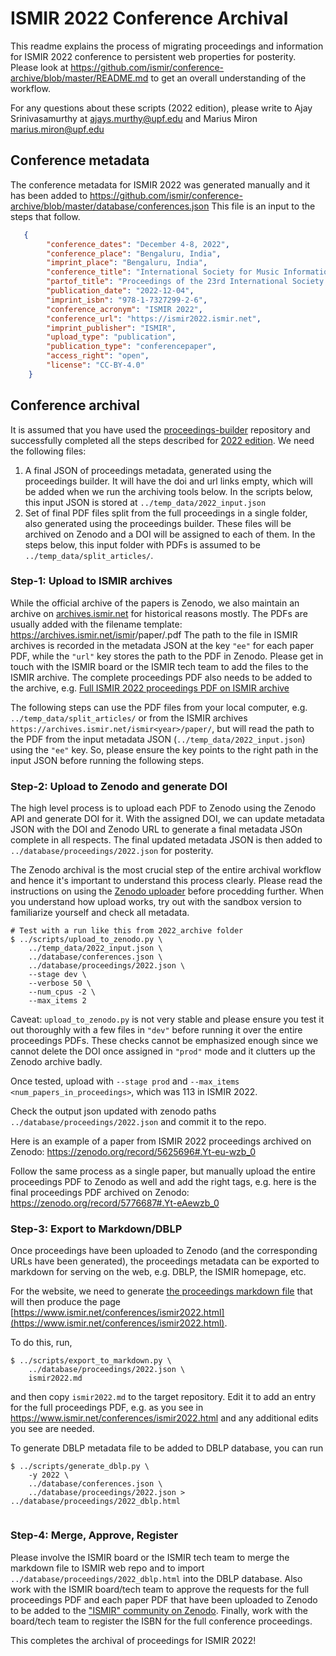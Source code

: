# ISMIR 2022 Conference Archival

This readme explains the process of migrating proceedings and information for ISMIR 2022 conference to persistent web properties for posterity. Please look at https://github.com/ismir/conference-archive/blob/master/README.md to get an overall understanding of the workflow. 

For any questions about these scripts (2022 edition), please write to Ajay Srinivasamurthy at [ajays.murthy@upf.edu](mailto:ajays.murthy@upf.edu) and Marius Miron [marius.miron@upf.edu](mailto:marius.miron@upf.edu)

## Conference metadata
The conference metadata for ISMIR 2022 was generated manually and it has been added to https://github.com/ismir/conference-archive/blob/master/database/conferences.json This file is an input to the steps that follow. 

```json
   {
        "conference_dates": "December 4-8, 2022",
        "conference_place": "Bengaluru, India",
        "imprint_place": "Bengaluru, India",
        "conference_title": "International Society for Music Information Retrieval Conference",
        "partof_title": "Proceedings of the 23rd International Society for Music Information Retrieval Conference",
        "publication_date": "2022-12-04",
        "imprint_isbn": "978-1-7327299-2-6",
        "conference_acronym": "ISMIR 2022",
        "conference_url": "https://ismir2022.ismir.net",
        "imprint_publisher": "ISMIR",
        "upload_type": "publication",
        "publication_type": "conferencepaper",
        "access_right": "open",
        "license": "CC-BY-4.0"
    }
```

## Conference archival
It is assumed that you have used the [proceedings-builder](https://github.com/ismir/proceedings-builder) repository and successfully completed all the steps described for [2022 edition](https://github.com/ismir/proceedings-builder/blob/master/2022_scripts/README.md). We need the following files: 
1. A final JSON of proceedings metadata, generated using the proceedings builder. It will have the doi and url links empty, which will be added when we run the archiving tools below. In the scripts below, this input JSON is stored at `../temp_data/2022_input.json`
2. Set of final PDF files split from the full proceedings in a single folder, also generated using the proceedings builder. These files will be archived on Zenodo and a DOI will be assigned to each of them. In the steps below, this input folder with PDFs is assumed to be `../temp_data/split_articles/`.

### Step-1: Upload to ISMIR archives
While the official archive of the papers is Zenodo, we also maintain an archive on [archives.ismir.net](archives.ismir.net) for historical reasons mostly. The PDFs are usually added with the filename template: https://archives.ismir.net/ismir<year>/paper/<paperID>.pdf  The path to the file in ISMIR archives is recorded in the metadata JSON at the key `"ee"` for each paper PDF, while the `"url"` key stores the path to the PDF in Zenodo. Please get in touch with the ISMIR board or the ISMIR tech team to add the files to the ISMIR archive. The complete proceedings PDF also needs to be added to the archive, e.g. [Full ISMIR 2022 proceedings PDF on ISMIR archive](http://archives.ismir.net/ismir2022/2022_Proceedings_ISMIR.pdf)

The following steps can use the PDF files from your local computer, e.g. `../temp_data/split_articles/` or from the ISMIR archives `https://archives.ismir.net/ismir<year>/paper/`, but will read the path to the PDF from the input metadata JSON (`../temp_data/2022_input.json`) using the `"ee"` key. So, please ensure the key points to the right path in the input JSON before running the following steps. 

### Step-2: Upload to Zenodo and generate DOI

The high level process is to upload each PDF to Zenodo using the Zenodo API and generate DOI for it. With the assigned DOI, we can update metadata JSON with the DOI and Zenodo URL to generate a final metadata JSOn complete in all respects. The final updated metadata JSON is then added to `../database/proceedings/2022.json` for posterity. 

The Zenodo archival is the most crucial step of the entire archival workflow and hence it's important to understand this process clearly. Please read the instructions on using the [Zenodo uploader](https://github.com/ismir/conference-archive/blob/master/README.md#3-zenodo-uploader) before procedding further. When you understand how upload works, try out with the sandbox version to familiarize yourself and check all metadata. 

```
# Test with a run like this from 2022_archive folder
$ ../scripts/upload_to_zenodo.py \
    ../temp_data/2022_input.json \
    ../database/conferences.json \
    ../database/proceedings/2022.json \
    --stage dev \
    --verbose 50 \
    --num_cpus -2 \
    --max_items 2
```

Caveat: `upload_to_zenodo.py` is not very stable and please ensure you test it out thoroughly with a few files in `"dev"` before running it over the entire proceedings PDFs. These checks cannot be emphasized enough since we cannot delete the DOI once assigned in `"prod"` mode and it clutters up the Zenodo archive badly. 

Once tested, upload with `--stage prod` and `--max_items <num_papers_in_proceedings>`, which was 113 in ISMIR 2022.

Check the output json updated with zenodo paths `../database/proceedings/2022.json` and commit it to the repo. 

Here is an example of a paper from ISMIR 2022 proceedings archived on Zenodo: https://zenodo.org/record/5625696#.Yt-eu-wzb_0

Follow the same process as a single paper, but manually upload the entire proceedings PDF to Zenodo as well and add the right tags, e.g. here is the final proceedings PDF archived on Zenodo: https://zenodo.org/record/5776687#.Yt-eAewzb_0

### Step-3: Export to Markdown/DBLP
Once proceedings have been uploaded to Zenodo (and the corresponding URLs have been generated), the proceedings metadata can be exported to markdown for serving on the web, e.g. DBLP, the ISMIR homepage, etc.

For the website, we need to generate [the proceedings markdown file](https://github.com/ismir/ismir-home/blob/master/docs/conferences/ismir2022.md) that will then produce the page [https://www.ismir.net/conferences/ismir2022.html](https://www.ismir.net/conferences/ismir2022.html). 

To do this, run, 
```
$ ../scripts/export_to_markdown.py \
    ../database/proceedings/2022.json \
    ismir2022.md
```
and then copy `ismir2022.md` to the target repository. Edit it to add an entry for the full proceedings PDF, e.g. as you see in https://www.ismir.net/conferences/ismir2022.html and any additional edits you see are needed. 
   
To generate DBLP metadata file to be added to DBLP database, you can run

```
$ ../scripts/generate_dblp.py \
    -y 2022 \ 
    ../database/conferences.json \ 
    ../database/proceedings/2022.json > ../database/proceedings/2022_dblp.html
    
```
### Step-4: Merge, Approve, Register
Please involve the ISMIR board or the ISMIR tech team to merge the markdown file to ISMIR web repo and to import `../database/proceedings/2022_dblp.html` into the DBLP database. Also work with the ISMIR board/tech team to approve the requests for the full proceedings PDF and each paper PDF that have been uploaded to Zenodo to be added to the ["ISMIR" community on Zenodo](https://zenodo.org/communities/ismir). Finally, work with the board/tech team to register the ISBN for the full conference proceedings. 

This completes the archival of proceedings for ISMIR 2022!
